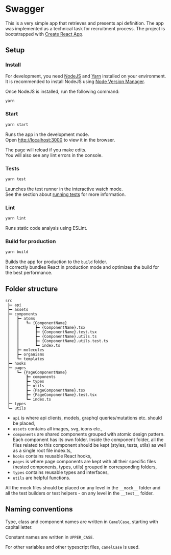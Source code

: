 # Swagger

This is a very simple app that retrieves and presents api definition. The app was implemented as a technical task
for recruitment process. The project is bootstrapped with [Create React App](https://github.com/facebook/create-react-app).

## Setup

### Install

For development, you need [NodeJS](https://nodejs.org/) and [Yarn](https://yarnpkg.com/) installed on your environment. It is recommended to
install NodeJS using [Node Version Manager](https://github.com/nvm-sh/nvm).

Once NodeJS is installed, run the following command:

```sh
yarn
```

### Start

```sh
yarn start
```
Runs the app in the development mode.\
Open [http://localhost:3000](http://localhost:3000) to view it in the browser.

The page will reload if you make edits.\
You will also see any lint errors in the console.

### Tests

```sh
yarn test
```
Launches the test runner in the interactive watch mode.\
See the section about [running tests](https://facebook.github.io/create-react-app/docs/running-tests) for more information.

### Lint

```sh
yarn lint
```
Runs static code analysis using ESLint.

### Build for production

```sh
yarn build
```

Builds the app for production to the `build` folder.\
It correctly bundles React in production mode and optimizes the build for the best performance.

## Folder structure

```
src
 ┣━ api
 ┣━ assets
 ┣━ components
 ┃   ┣━ atoms
 ┃   ┃   ┗━ {ComponentName}
 ┃   ┃       ┣━ {ComponentName}.tsx
 ┃   ┃       ┣━ {ComponentName}.test.tsx
 ┃   ┃       ┣━ {ComponentName}.utils.ts
 ┃   ┃       ┣━ {ComponentName}.utils.test.ts
 ┃   ┃       ┗━ index.ts
 ┃   ┣━ molecules
 ┃   ┣━ organisms
 ┃   ┗━ templates
 ┣━ hooks
 ┣━ pages
 ┃   ┗━ {PageComponentName}
 ┃       ┣━ components
 ┃       ┣━ types
 ┃       ┣━ utils
 ┃       ┣━ {PageComponentName}.tsx
 ┃       ┣━ {PageComponentName}.test.tsx
 ┃       ┗━ index.ts
 ┣━ types
 ┗━ utils
```

- `api` is where api clients, models, graphql queries/mutations etc. should be placed,
- `assets` contains all images, svg, icons etc.,
- `components` are shared components grouped with atomic design pattern. Each component has its own folder. Inside
  the component folder, all the files related to this component should be kept (styles, tests, utils) as well as a
  single root file index.ts,
- `hooks` contains reusable React hooks,
- `pages` is where page components are kept with all their specific files (nested components, types, utils) grouped in
  corresponding folders,
- `types` contains reusable types and interfaces,
- `utils` are helpful functions.

All the mock files should be placed on any level in the `__mock__` folder and all the test builders or test
helpers - on any level in the `__test__` folder.

## Naming conventions

Type, class and component names are written in `CamelCase`, starting with capital letter.

Constant names are written in `UPPER_CASE`.

For other variables and other typescript files, `camelCase` is used.
